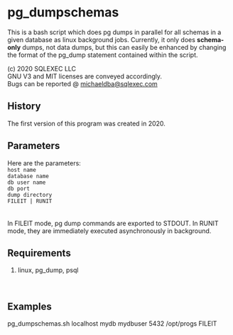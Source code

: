 # pg_dumpschemas
This is a bash script which does pg dumps in parallel for all schemas in a given database as linux background jobs.  Currently, it only does **schema-only** dumps, not data dumps, but this can easily be enhanced by changing the format of the pg_dump statement contained within the script.

(c) 2020 SQLEXEC LLC
<br/>
GNU V3 and MIT licenses are conveyed accordingly.
<br/>
Bugs can be reported @ michaeldba@sqlexec.com


## History
The first version of this program was created in 2020.  

## Parameters
Here are the parameters:
<br/>
`host name`
<br/>
`database name`
<br/>
`db user name`
<br/>
`db port` 
<br/>
`dump directory`
<br/>
`FILEIT | RUNIT`      
<br/>
<br/>
In FILEIT mode, pg dump commands are exported to STDOUT.  In RUNIT mode, they are immediately executed asynchronously in background.
<br/>
## Requirements
1. linux, pg_dump, psql
<br/>

## Examples
pg_dumpschemas.sh   localhost   mydb   mydbuser  5432   /opt/progs   FILEIT
<br/><br/>

